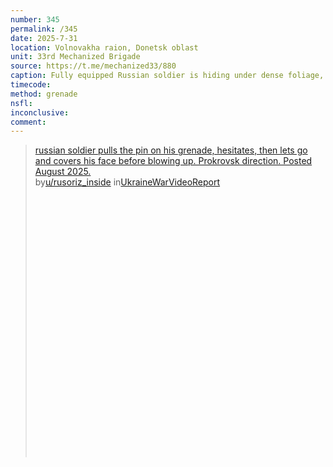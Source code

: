 ```yaml
---
number: 345
permalink: /345
date: 2025-7-31
location: Volnovakha raion, Donetsk oblast
unit: 33rd Mechanized Brigade
source: https://t.me/mechanized33/880
caption: Fully equipped Russian soldier is hiding under dense foliage, takes out grenade and leaves it on his chest for a while, apparently hesitant. Then puts it near his belly and cramps, nothing happens for a few moments, then it explodes as he reaches out with his hand to check on it
timecode: 
method: grenade
nsfl: 
inconclusive: 
comment: 
---
```

<blockquote class="reddit-embed-bq" style="height:500px" data-embed-height="586"><a href="https://www.reddit.com/r/UkraineWarVideoReport/comments/1meu419/russian_soldier_pulls_the_pin_on_his_grenade/">russian soldier pulls the pin on his grenade, hesitates, then lets go and covers his face before blowing up. Prokrovsk direction. Posted August 2025.</a><br> by<a href="https://www.reddit.com/user/rusoriz_inside/">u/rusoriz_inside</a> in<a href="https://www.reddit.com/r/UkraineWarVideoReport/">UkraineWarVideoReport</a></blockquote><script async="" src="https://embed.reddit.com/widgets.js" charset="UTF-8"></script>